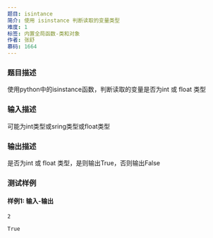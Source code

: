 ```yaml
---
题目: isintance
简介: 使用 isinstance 判断读取的变量类型
难度: 1
标签: 内置全局函数-类和对象
作者: 张舒
慕码: 1664
---
```


### 题目描述

使用python中的isinstance函数，判断读取的变量是否为int 或 float 类型

### 输入描述

可能为int类型或sring类型或float类型

### 输出描述

是否为int 或 float 类型，是则输出True，否则输出False

### 测试样例

#### 样例1: 输入-输出

```
2
```

```
True
```

